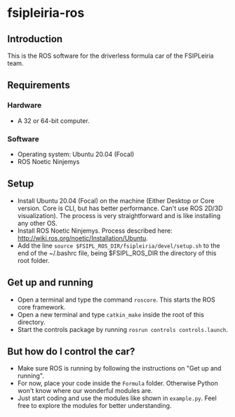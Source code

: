 # fsipleiria-ros

## Introduction

This is the ROS software for the driverless formula car of the FSIPLeiria team.

## Requirements

### Hardware 

- A 32 or 64-bit computer.

### Software

- Operating system: Ubuntu 20.04 (Focal)
- ROS Noetic Ninjemys

## Setup

- Install Ubuntu 20.04 (Focal) on the machine (Either Desktop or Core version. Core is CLI, but has better performance. Can't use ROS 2D/3D visualization). The process is very straightforward and is like installing any other OS.
- Install ROS Noetic Ninjemys. Process described here: http://wiki.ros.org/noetic/Installation/Ubuntu.
- Add the line ```source $FSIPL_ROS_DIR/fsipleiria/devel/setup.sh``` to the end of the ~/.bashrc file, being $FSIPL_ROS_DIR the directory of this root folder.

## Get up and running

- Open a terminal and type the command ```roscore```. This starts the ROS core framework.
- Open a new terminal and type ```catkin_make``` inside the root of this directory.
- Start the controls package by running ```rosrun controls controls.launch```.

## But how do I control the car?

- Make sure ROS is running by following the instructions on "Get up and running".
- For now, place your code inside the ```Formula``` folder. Otherwise Python won't know where our wonderful modules are.
- Just start coding and use the modules like shown in ```example.py```. Feel free to explore the modules for better understanding.